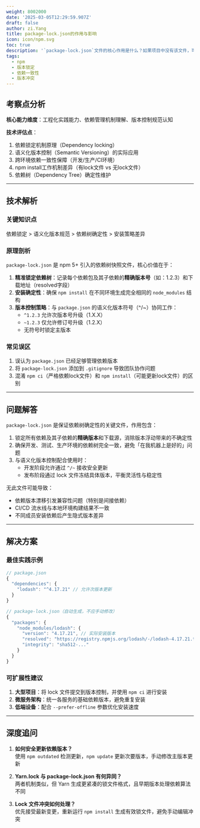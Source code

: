 ```yaml
---
weight: 8002000
date: '2025-03-05T12:29:59.907Z'
draft: false
author: zi.Yang
title: package-lock.json的作用与影响
icon: icon/npm.svg
toc: true
description: '`package-lock.json`文件的核心作用是什么？如果项目中没有该文件，可能导致哪些问题（如依赖版本不一致）？请说明其与语义化版本控制的关联。'
tags:
  - npm
  - 版本锁定
  - 依赖一致性
  - 版本冲突
---
```


## 考察点分析

**核心能力维度**：工程化实践能力、依赖管理机制理解、版本控制规范认知  

**技术评估点**：  

1. 依赖锁定机制原理（Dependency locking）  
2. 语义化版本控制（Semantic Versioning）的实际应用  
3. 跨环境依赖一致性保障（开发/生产/CI环境）  
4. npm install工作机制差异（有lock文件 vs 无lock文件）  
5. 依赖树（Dependency Tree）确定性维护  

---

## 技术解析

### 关键知识点

依赖锁定 > 语义化版本规范 > 依赖树确定性 > 安装策略差异  

### 原理剖析

`package-lock.json` 是 npm 5+ 引入的依赖树快照文件，核心价值在于：  

1. **精准锁定依赖树**：记录每个依赖包及其子依赖的**精确版本号**（如：1.2.3）和下载地址（resolved字段）  
2. **安装确定性**：确保 `npm install` 在不同环境生成完全相同的 `node_modules` 结构  
3. **版本控制策略**：与 `package.json` 的语义化版本符号（^/~）协同工作：  
   - `^1.2.3` 允许次版本号升级（1.X.X）  
   - `~1.2.3` 仅允许修订号升级（1.2.X）  
   - 无符号时锁定主版本  

### 常见误区

1. 误认为 `package.json` 已经足够管理依赖版本  
2. 将 `package-lock.json` 添加到 `.gitignore` 导致团队协作问题  
3. 混淆 `npm ci`（严格依赖lock文件）和 `npm install`（可能更新lock文件）的区别  

---

## 问题解答

`package-lock.json` 是保证依赖树确定性的关键文件，作用包含：  

1. 锁定所有依赖及其子依赖的**精确版本**和下载源，消除版本浮动带来的不确定性  
2. 确保开发、测试、生产环境的依赖树完全一致，避免「在我机器上是好的」问题  
3. 与语义化版本控制配合使用时：  
   - 开发阶段允许通过 `^/~` 接收安全更新  
   - 发布阶段通过 lock 文件冻结具体版本，平衡灵活性与稳定性  

无此文件可能导致：  

- 依赖版本漂移引发兼容性问题（特别是间接依赖）  
- CI/CD 流水线与本地环境构建结果不一致  
- 不同成员安装依赖后产生隐式版本差异  

---

## 解决方案

### 最佳实践示例

```javascript
// package.json
{
  "dependencies": {
    "lodash": "^4.17.21" // 允许次版本更新
  }
}

// package-lock.json（自动生成，不应手动修改）
{
  "packages": {
    "node_modules/lodash": {
      "version": "4.17.21", // 实际安装版本
      "resolved": "https://registry.npmjs.org/lodash/-/lodash-4.17.21.tgz",
      "integrity": "sha512-..."
    }
  }
}
```

### 可扩展性建议

1. **大型项目**：将 lock 文件提交到版本控制，并使用 `npm ci` 进行安装  
2. **微服务架构**：统一各服务的基础依赖版本，避免重复安装  
3. **低端设备**：配合 `--prefer-offline` 参数优化安装速度  

---

## 深度追问

1. **如何安全更新依赖版本？**  
   使用 `npm outdated` 检测更新，`npm update` 更新次要版本，手动修改主版本更新  

2. **Yarn.lock 与 package-lock.json 有何异同？**  
   两者机制类似，但 Yarn 生成更紧凑的锁文件格式，且早期版本处理依赖算法不同  

3. **Lock 文件冲突如何处理？**  
   优先接受最新变更，重新运行 `npm install` 生成有效锁文件，避免手动编辑冲突
